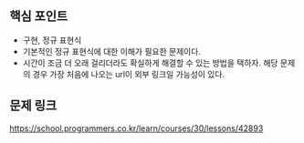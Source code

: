 ## 핵심 포인트

- 구현, 정규 표현식
- 기본적인 정규 표현식에 대한 이해가 필요한 문제이다.
- 시간이 조금 더 오래 걸리더라도 확실하게 해결할 수 있는 방법을 택하자. 해당 문제의 경우 가장 처음에 나오는 url이 외부 링크일 가능성이 있다.

## 문제 링크

https://school.programmers.co.kr/learn/courses/30/lessons/42893
